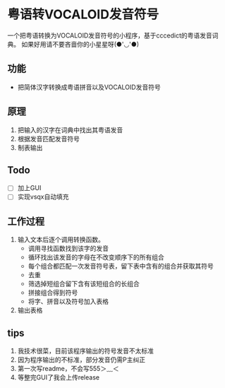 粤语转VOCALOID发音符号
======================

一个把粤语转换为VOCALOID发音符号的小程序，基于cccedict的粤语发音词典。
如果好用请不要吝啬你的小星星呀(●'◡'●)

功能
----

- 把简体汉字转换成粤语拼音以及VOCALOID发音符号

原理
----

1. 把输入的汉字在词典中找出其粤语发音
2. 根据发音匹配发音符号
3. 制表输出

Todo
----

* [ ] 加上GUI
* [ ] 实现vsqx自动填充

工作过程
--------

1. 输入文本后逐个调用转换函数。
   - 调用寻找函数找到该字的发音
   - 循环找出该发音的字母在不改变顺序下的所有组合
   - 每个组合都匹配一次发音符号表，留下表中含有的组合并获取其符号
   - 去重
   - 筛选掉短组合留下含有该短组合的长组合
   - 拼接组合得到符号
   - 将字、拼音以及符号加入表格
2. 输出表格

tips
----

1. 我技术很菜，目前该程序输出的符号发音不太标准
2. 因为程序输出的不标准，部分发音仍需P主纠正
3. 第一次写readme，不会写555＞﹏＜
4. 等整完GUI了我会上传release

